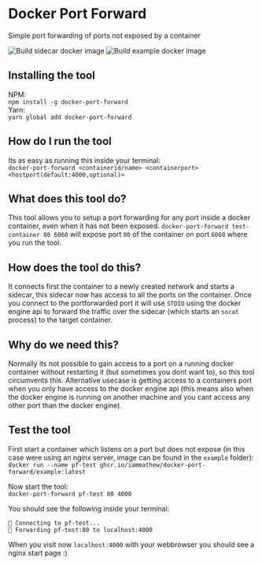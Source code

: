 # Docker Port Forward

Simple port forwarding of ports not exposed by a container

![Build sidecar docker image](https://github.com/khayalan-mathew/docker-port-forward/workflows/Build%20sidecar%20docker%20image/badge.svg)
![Build example docker image](https://github.com/khayalan-mathew/docker-port-forward/workflows/Build%20example%20docker%20image/badge.svg)

## Installing the tool

NPM:  
`npm install -g docker-port-forward`  
Yarn:  
`yarn global add docker-port-forward`

## How do I run the tool

Its as easy as running this inside your terminal:  
`docker-port-forward <containerid/name> <containerport> <hostport(default:4000,optional)>`

## What does this tool do?

This tool allows you to setup a port forwarding for any port inside a docker container, even when it has not been exposed.
`docker-port-forward test-container 80 6060` will expose port `80` of the container on port `6060` where you run the tool.

## How does the tool do this?

It connects first the container to a newly created network and starts a sidecar, this sidecar now has access to all the ports on the container.
Once you connect to the portforwarded port it will use `STDIO` using the docker engine api to forward the traffic over the sidecar (which starts an `socat` process) to the target container.

## Why do we need this?

Normally its not possible to gain access to a port on a running docker container without restarting it (but sometimes you dont want to), so this tool circumvents this. Alternative usecase is getting access to a containers port when you only have access to the docker engine api (this means also when the docker engine is running on another machine and you cant access any other port than the docker engine).

## Test the tool

First start a container which listens on a port but does not expose (in this case were using an nginx server, image can be found in the `example` folder):  
`docker run --name pf-test ghcr.io/iammathew/docker-port-forward/example:latest`

Now start the tool:  
`docker-port-forward pf-test 80 4000`

You should see the following inside your terminal:

```
🔌 Connecting to pf-test...
🚀 Forwarding pf-test:80 to localhost:4000
```

When you visit now `localhost:4000` with your webbrowser you should see a nginx start page :)
